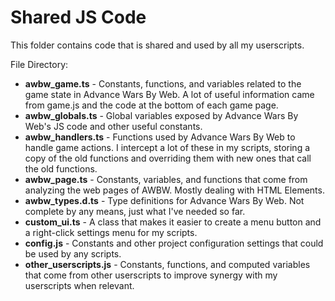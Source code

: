 # Shared JS Code
This folder contains code that is shared and used by all my userscripts.

File Directory:
* **awbw_game.ts** - Constants, functions, and variables related to the game state in Advance Wars By Web. A lot of useful information came from game.js and the code at the bottom of each game page.
* **awbw_globals.ts** - Global variables exposed by Advance Wars By Web's JS code and other useful constants.
* **awbw_handlers.ts** - Functions used by Advance Wars By Web to handle game actions. I intercept a lot of these in my scripts, storing a copy of the old functions and overriding them with new ones that call the old functions.
* **awbw_page.ts** - Constants, variables, and functions that come from analyzing the web pages of AWBW. Mostly dealing with HTML Elements.
* **awbw_types.d.ts** - Type definitions for Advance Wars By Web. Not complete by any means, just what I've needed so far.
* **custom_ui.ts** - A class that makes it easier to create a menu button and a right-click settings menu for my scripts.
* **config.js** - Constants and other project configuration settings that could be used by any scripts.
* **other_userscripts.js** - Constants, functions, and computed variables that come from other userscripts to improve synergy with my userscripts when relevant.